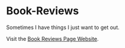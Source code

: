 # Book-Reviews
Sometimes I have things I just want to get out.

Visit the [Book Reviews Page Website](http://wparad.github.io/Book-Reviews).
